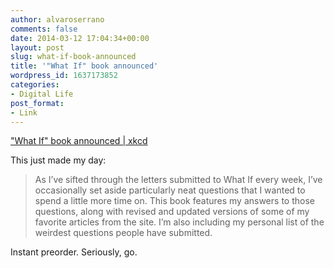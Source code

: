 ```yaml
---
author: alvaroserrano
comments: false
date: 2014-03-12 17:04:34+00:00
layout: post
slug: what-if-book-announced
title: '"What If" book announced'
wordpress_id: 1637173852
categories:
- Digital Life
post_format:
- Link
---
```


["What If" book announced | xkcd](http://blog.xkcd.com/2014/03/12/what-if-i-wrote-a-book/)

This just made my day:



<blockquote>As I’ve sifted through the letters submitted to What If every week, I’ve occasionally set aside particularly neat questions that I wanted to spend a little more time on. This book features my answers to those questions, along with revised and updated versions of some of my favorite articles from the site. I’m also including my personal list of the weirdest questions people have submitted.</blockquote>



Instant preorder. Seriously, go.
